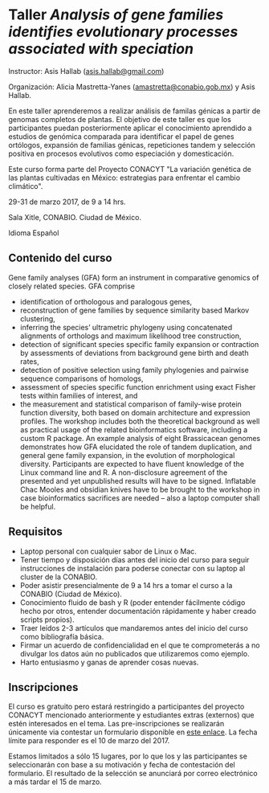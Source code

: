 # Taller *Analysis of gene families identifies evolutionary processes associated with speciation*

Instructor: Asis Hallab (asis.hallab@gmail.com)

Organización: Alicia Mastretta-Yanes (amastretta@conabio.gob.mx) y Asis Hallab.

En este  taller aprenderemos a realizar análisis de familas génicas a partir de genomas completos de plantas. El objetivo de este taller es que los participantes puedan posteriormente aplicar el conocimiento aprendido a estudios de genómica comparada para identificar el papel de genes ortólogos, expansión de familias génicas, repeticiones tandem y selección positiva en procesos evolutivos como especiación y domesticación.

Este curso forma parte del Proyecto CONACYT "La variación genética de las plantas cultivadas en México: estrategias para enfrentar el cambio climático". 

29-31 de marzo 2017, de 9 a 14 hrs. 

Sala Xitle, CONABIO. Ciudad de México.

Idioma Español

## Contenido del curso

Gene family analyses (GFA) form an instrument in comparative genomics of closely related species. GFA comprise
* 	identification of orthologous and paralogous genes, 
* 	reconstruction of gene families by sequence similarity based Markov clustering, 
* 	inferring the species’ ultrametric phylogeny using concatenated alignments of orthologs and maximum likelihood tree construction, 
* 	detection of significant species specific family expansion or contraction by assessments of deviations from background gene birth and death rates,
* 	detection of positive selection using family phylogenies and pairwise sequence comparisons of homologs,
* 	assessment of species specific function enrichment using exact Fisher tests within families of interest, and
* 	the measurement and statistical comparison of family-wise protein function diversity, both based on domain architecture and expression profiles.
The workshop includes both the theoretical background as well as practical usage of the related bioinformatics software, including a custom R package. An example analysis of eight Brassicacean genomes demonstrates how GFA elucidated the role of tandem duplication, and general gene family expansion, in the evolution of morphological diversity. 
Participants are expected to have fluent knowledge of the Linux command line and R. A non-disclosure agreement of the presented and yet unpublished results will have to be signed. Inflatable Chac Mooles and obsidian knives have to be brought to the workshop in case bioinformatics sacrifices are needed – also a laptop computer shall be helpful.

## Requisitos
* Laptop personal con cualquier sabor de Linux o Mac.
* Tener tiempo y disposición días antes del inicio del curso para seguir instrucciones de instalación para poderse conectar con su laptop al cluster de la CONABIO.
* Poder asistir presencialmente de 9 a 14 hrs a tomar el curso a la CONABIO (Ciudad de México).
* Conocimiento fluido de bash y R (poder entender fácilmente código hecho por otros, entender documentación rápidamente y haber creado scripts propios).
* Traer leídos 2-3 artículos que mandaremos antes del inicio del curso como bibliografía básica.
* Firmar un acuerdo de confidencialidad en el que te comprometerás a no divulgar los datos aún no publicados que utilizaremos como ejemplo.
* Harto entusiasmo y ganas de aprender cosas nuevas.


## Inscripciones
El curso es gratuito pero estará restringido a participantes del proyecto CONACYT mencionado anteriormente y estudiantes extras (externos) que estén interesados en el tema. Las pre-inscripciones se realizarán únicamente via contestar un formulario disponible en [este enlace](https://es.surveymonkey.com/r/RBB2LGJ). La fecha límite para responder es el 10 de marzo del 2017. 

Estamos limitados a sólo 15 lugares, por lo que los y las participantes se seleccionarán con base a su motivación y fecha de contestación del formulario. El resultado de la selección se anunciará por correo electrónico a más tardar el 15 de marzo.

